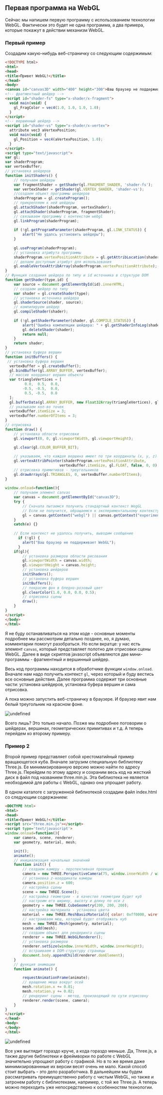 ## Первая программа на WebGL

Сейчас мы напишем первую программу с использованием технологии WebGL. Фактически это будет не одна программа, а два примера, 
которые покажут в действии механизм WebGL.

### Первый пример

Создадим какую-нибудь веб-страничку со следующим содержимым:

```html
<!DOCTYPE html>
<html>
<head>
<title>Привет WebGL!</title>
</head>
<body>
<canvas id="canvas3D" width="400" height="300">Ваш браузер не поддерживает элемент canvas</canvas>
<!-- фрагментный шейдер -->
<script id="shader-fs" type="x-shader/x-fragment">
  void main(void) {
    gl_FragColor = vec4(1.0, 1.0, 1.0, 1.0);
  }
</script>
<!-- вершинный шейдер -->
<script id="shader-vs" type="x-shader/x-vertex">
  attribute vec3 aVertexPosition;
  void main(void) {
    gl_Position = vec4(aVertexPosition, 1.0);
  }
</script>
<script type="text/javascript">
var gl;
var shaderProgram;
var vertexBuffer;
// установка шейдеров
function initShaders() {
    // получаем шейдеры
    var fragmentShader = getShader(gl.FRAGMENT_SHADER, 'shader-fs');
    var vertexShader = getShader(gl.VERTEX_SHADER, 'shader-vs');
    //создаем объект программы шейдеров
    shaderProgram = gl.createProgram();
    // прикрепляем к ней шейдеры
    gl.attachShader(shaderProgram, vertexShader);
    gl.attachShader(shaderProgram, fragmentShader);
    // связываем программу с контекстом webgl
    gl.linkProgram(shaderProgram);
     
    if (!gl.getProgramParameter(shaderProgram, gl.LINK_STATUS)) {
        alert("Не удалсь установить шейдеры");
    }
     
    gl.useProgram(shaderProgram);
    // установка атрибута программы
    shaderProgram.vertexPositionAttribute = gl.getAttribLocation(shaderProgram, "aVertexPosition");
    // делаем доступным атрибут для использования
    gl.enableVertexAttribArray(shaderProgram.vertexPositionAttribute);
}
// Функция создания шейдера по типу и id источника в структуре DOM
function getShader(type,id) {
    var source = document.getElementById(id).innerHTML;
    // создаем шейдер по типу
    var shader = gl.createShader(type);
    // установка источника шейдера
    gl.shaderSource(shader, source);
    // компилируем шейдер
    gl.compileShader(shader);
  
    if (!gl.getShaderParameter(shader, gl.COMPILE_STATUS)) {
        alert("Ошибка компиляции шейдера: " + gl.getShaderInfoLog(shader));
        gl.deleteShader(shader);   
        return null;
    }
    return shader;  
}
// установка буфера вершин 
function initBuffers() {
 // установка буфера вершин
  vertexBuffer = gl.createBuffer();
  gl.bindBuffer(gl.ARRAY_BUFFER, vertexBuffer);
  // массив координат вершин объекта
  var triangleVertices = [
         0.0,  0.5,  0.0,
        -0.5, -0.5,  0.0,
         0.5, -0.5,  0.0
  ];
  gl.bufferData(gl.ARRAY_BUFFER, new Float32Array(triangleVertices), gl.STATIC_DRAW);
  // указываем кол-во точек
  vertexBuffer.itemSize = 3;
  vertexBuffer.numberOfItems = 3;
}
// отрисовка 
function draw() {    
    // установка области отрисовки
    gl.viewport(0, 0, gl.viewportWidth, gl.viewportHeight);

    gl.clear(gl.COLOR_BUFFER_BIT);
  
    // указываем, что каждая вершина имеет по три координаты (x, y, z)
    gl.vertexAttribPointer(shaderProgram.vertexPositionAttribute, 
                         vertexBuffer.itemSize, gl.FLOAT, false, 0, 0);
    // отрисовка примитивов - треугольников          
    gl.drawArrays(gl.TRIANGLES, 0, vertexBuffer.numberOfItems);
}
 
window.onload=function(){
    // получаем элемент canvas
    var canvas = document.getElementById("canvas3D");
    try {
        // Сначала пытаемся получить стандартный контекст WegGL
        // Если не получится, обращаемся к экспериментальному контексту
        gl = canvas.getContext("webgl") || canvas.getContext("experimental-webgl");
    }
    catch(e) {}
  
    // Если контекст не удалось получить, выводим сообщение
      if (!gl) {
        alert("Ваш браузер не поддерживает WebGL");
      }
    if(gl){
        // установка размеров области рисования
        gl.viewportWidth = canvas.width;
        gl.viewportHeight = canvas.height;
        // установка шейдеров 
        initShaders();
        // установка буфера вершин
        initBuffers();
        // покрасим фон в бледно-розовый цвет
        gl.clearColor(1.0, 0.0, 0.0, 0.5);
        // отрисовка сцены
        draw();  
    }
}
</script>
</body>
</html>
```

Я не буду останавливаться на этом коде - основные моменты подробнее мы рассмотрим детально позднее, но, я думаю, комментарии помогут разобраться. 
Но если вкратце: у нас есть элемент `canvas`, который представляет полотно для отрисовки сцены WebGL. Далее в виде скриптов 
javascript объявляются две мини-программы - фрагментный и вершинный шейдер.

Весь код программы находится в обработчике функции `window.onload`. Вначале нам надо получить контекст `gl`, 
через который и буду вестись все основные действия. Далее программа содержит три основные части: установка шейдеров, установка буфера вершин и сама отрисовка.

А пока можно запустить веб-страничку в браузере. И браузер явит нам белый треугольник на красном фоне.

![undefined](https://metanit.com/web/webgl/pics/1.2.png)

Всего лишь? Это только начало. Позже мы подробнее поговорим о шейдерах, вершинах, геометрических примитивах и т.д. 
А теперь перейдем ко второму примеру.

### Пример 2

Второй пример представляет собой хрестоматийный пример вращающегося куба. Вначале загрузим специальную библиотеку Three.js. Ее минимизированную версию 
можно найти по адресу Three.js. Перейдем по этому адресу и сохраним весь код 
на жесткий диск в файл под названием three.min.js. Эта библиотека не является необходимой для работы с WebGL, однако она упрощает работу.

В одном каталоге с загруженной библиотекой создадим файл index.html со следующим содержанием:

```html
<DOCTYPE html>
<html>
<head>
<title>Привет WebGL!</title>
<script src="three.min.js"></script>
<script type='text/javascript'>
window.onload=function(){
    var camera, scene, renderer;
    var geometry, material, mesh;

    init();
    animate();
    // инициализация начальных значений
    function init() {
        // создаем камеру - перспективная проекция
        camera = new THREE.PerspectiveCamera(75, window.innerWidth / window.innerHeight, 1, 1000);
        // установка z-координаты камеры
        camera.position.z = 600;
        // настройка сцены
        scene = new THREE.Scene();
        // настройка геометрии - в качестве геометрии будет куб
        // настроим его ширину, высоту и длину по оси z
        geometry = new THREE.CubeGeometry(200, 200, 200);
        // настройка материала - установка цвета
        material = new THREE.MeshBasicMaterial({ color: 0xff0000, wireframe: true});
        // настраиваем меш, который будет отображать куб
        mesh = new THREE.Mesh(geometry, material);
        scene.add(mesh);
        // создаем объект для рендеринга сцены
        renderer = new THREE.WebGLRenderer();
        // установка размеров
        renderer.setSize(window.innerWidth, window.innerHeight);
        // встраиваем в DOM-структуру страницы
        document.body.appendChild(renderer.domElement);
    }
    // функция анимации
    function animate() {

        requestAnimationFrame(animate);
        // вращение меша вокруг осей
        mesh.rotation.x += 0.01;
        mesh.rotation.y += 0.02;
        // рендеринг сцены - метод, производящий по сути отрисовку
        renderer.render(scene, camera);
    }
}
</script>
</head>
<body>
</body>
</html>
```

![undefined](https://metanit.com/web/webgl/pics/1.3.png)

Все уже выглядит гораздо круче, а кода гораздо меньше. Да, Three.js, а также другие библиотеки и фреймворки по работе с WebGL значительно 
упрощают работу с графикой. Но в то же время даже минимизированнные их версии весят очень не мало. Какой способ стоит выбрать - это дело разработчика. В дальнейшем мы будем рассматривать преимущественно работу с чистым WebGL, 
но также и затронем работу с библиотеками, например, с той же Three.js. А теперь можно переходить уже непосредственно к особенностям технологии.

